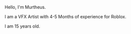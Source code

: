 Hello, I'm Murtheus.

I am a VFX Artist with 4-5 Months of experience for Roblox.

I am 15 years old.
